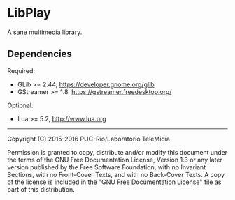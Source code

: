 # LibPlay

A sane multimedia library.

Dependencies
------------

Required:
* GLib >= 2.44, https://developer.gnome.org/glib
* GStreamer >= 1.8, https://gstreamer.freedesktop.org/

Optional:
* Lua >= 5.2, http://www.lua.org

---
Copyright (C) 2015-2016 PUC-Rio/Laboratorio TeleMidia

Permission is granted to copy, distribute and/or modify this document under
the terms of the GNU Free Documentation License, Version 1.3 or any later
version published by the Free Software Foundation; with no Invariant
Sections, with no Front-Cover Texts, and with no Back-Cover Texts.  A copy
of the license is included in the "GNU Free Documentation License" file as
part of this distribution.
